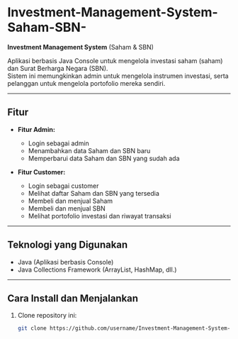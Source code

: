 # Investment-Management-System-Saham-SBN-

**Investment Management System** (Saham & SBN)

Aplikasi berbasis Java Console untuk mengelola investasi saham (saham) dan Surat Berharga Negara (SBN).  
Sistem ini memungkinkan admin untuk mengelola instrumen investasi, serta pelanggan untuk mengelola portofolio mereka sendiri.

---

## Fitur

- **Fitur Admin:**
  - Login sebagai admin
  - Menambahkan data Saham dan SBN baru
  - Memperbarui data Saham dan SBN yang sudah ada

- **Fitur Customer:**
  - Login sebagai customer
  - Melihat daftar Saham dan SBN yang tersedia
  - Membeli dan menjual Saham
  - Membeli dan menjual SBN
  - Melihat portofolio investasi dan riwayat transaksi

---

## Teknologi yang Digunakan

- Java (Aplikasi berbasis Console)
- Java Collections Framework (ArrayList, HashMap, dll.)

---

## Cara Install dan Menjalankan

1. Clone repository ini:
   ```bash
   git clone https://github.com/username/Investment-Management-System-Saham-SBN-.git
